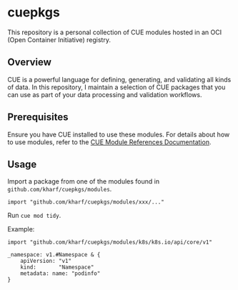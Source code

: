 # cuepkgs

This repository is a personal collection of CUE modules hosted in an OCI (Open Container Initiative) registry.

## Overview

CUE is a powerful language for defining, generating, and validating all kinds of data.
In this repository, I maintain a selection of CUE packages that you can use as part of your data processing and validation workflows.

## Prerequisites

Ensure you have CUE installed to use these modules.
For details about how to use modules, refer to the [CUE Module References Documentation](https://alpha.cuelang.org/docs/reference/modules/#intro).

## Usage

Import a package from one of the modules found in `github.com/kharf/cuepkgs/modules`.

```cue
import "github.com/kharf/cuepkgs/modules/xxx/..."
```

Run `cue mod tidy`.

Example:

```cue
import "github.com/kharf/cuepkgs/modules/k8s/k8s.io/api/core/v1"

_namespace: v1.#Namespace & {
	apiVersion: "v1"
	kind:       "Namespace"
	metadata: name: "podinfo"
}
```
